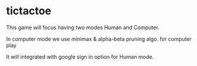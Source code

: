 # tictactoe
This game will focus having two modes Human and Computer.

In computer mode we use minimax & alpha-beta pruning algo. for computer play

It will integrated with google sign in option for Human mode.
